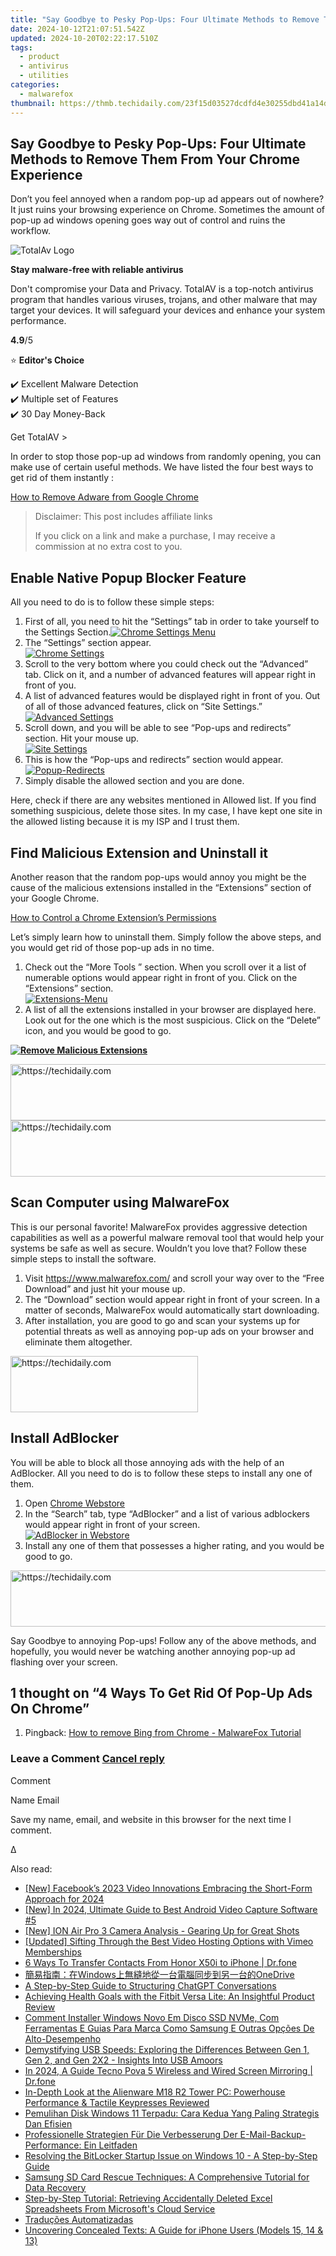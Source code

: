 ```yaml
---
title: "Say Goodbye to Pesky Pop-Ups: Four Ultimate Methods to Remove Them From Your Chrome Experience"
date: 2024-10-12T21:07:51.542Z
updated: 2024-10-20T02:22:17.510Z
tags:
  - product
  - antivirus
  - utilities
categories:
  - malwarefox
thumbnail: https://thmb.techidaily.com/23f15d03527dcdfd4e30255dbd41a14d668e3faafe915e31c07d32bad6007903.png
---
```


## Say Goodbye to Pesky Pop-Ups: Four Ultimate Methods to Remove Them From Your Chrome Experience

Don’t you feel annoyed when a random pop-up ad appears out of nowhere? It just ruins your browsing experience on Chrome. Sometimes the amount of pop-up ad windows opening goes way out of control and ruins the workflow.

![TotalAv Logo](https://www.malwarefox.com/wp-content/uploads/2024/02/totalav-svg.webp "totalav-svg")

**Stay malware-free with reliable antivirus**

Don't compromise your Data and Privacy. TotalAV is a top-notch antivirus program that handles various viruses, trojans, and other malware that may target your devices. It will safeguard your devices and enhance your system performance.

**4.9**/5

⭐ **Editor's Choice**

✔️ Excellent Malware Detection  
✔️ Multiple set of Features  
✔️ 30 Day Money-Back

[](https://tools.techidaily.com/malwarefox/products/) Get TotalAV > 

In order to stop those pop-up ad windows from randomly opening, you can make use of certain useful methods. We have listed the four best ways to get rid of them instantly :

[How to Remove Adware from Google Chrome](https://tools.techidaily.com/malwarefox/products/)

>  Disclaimer: This post includes affiliate links
>
>  If you click on a link and make a purchase, I may receive a commission at no extra cost to you.
>

## Enable Native Popup Blocker Feature

All you need to do is to follow these simple steps:

1. First of all, you need to hit the “Settings” tab in order to take yourself to the Settings Section.[![Chrome Settings Menu](https://www.malwarefox.com/wp-content/uploads/2019/05/Menu.png)](https://www.malwarefox.com/wp-content/uploads/2019/05/Menu.png)
1. The “Settings” section appear.  
[![Chrome Settings](https://www.malwarefox.com/wp-content/uploads/2019/05/Settings-2.png)](https://www.malwarefox.com/wp-content/uploads/2019/05/Settings-2.png)
2. Scroll to the very bottom where you could check out the “Advanced” tab. Click on it, and a number of advanced features will appear right in front of you.
3. A list of advanced features would be displayed right in front of you. Out of all of those advanced features, click on “Site Settings.”  
[![Advanced Settings](https://www.malwarefox.com/wp-content/uploads/2019/05/Advanced-Settings.png)](https://www.malwarefox.com/wp-content/uploads/2019/05/Advanced-Settings.png)
4. Scroll down, and you will be able to see “Pop-ups and redirects” section. Hit your mouse up.  
[![Site Settings](https://www.malwarefox.com/wp-content/uploads/2019/05/Site-Settings.png)](https://www.malwarefox.com/wp-content/uploads/2019/05/Site-Settings.png)
5. This is how the “Pop-ups and redirects” section would appear.  
[![Popup-Redirects](https://www.malwarefox.com/wp-content/uploads/2019/05/Popup-Redirects.png)](https://www.malwarefox.com/wp-content/uploads/2019/05/Popup-Redirects.png)
6. Simply disable the allowed section and you are done.

Here, check if there are any websites mentioned in Allowed list. If you find something suspicious, delete those sites. In my case, I have kept one site in the allowed listing because it is my ISP and I trust them.

## Find Malicious Extension and Uninstall it

Another reason that the random pop-ups would annoy you might be the cause of the malicious extensions installed in the “Extensions” section of your Google Chrome.

[How to Control a Chrome Extension’s Permissions](https://tools.techidaily.com/malwarefox/products/)

Let’s simply learn how to uninstall them. Simply follow the above steps, and you would get rid of those pop-up ads in no time.

1. Check out the “More Tools ” section. When you scroll over it a list of numerable options would appear right in front of you. Click on the “Extensions” section.  
[![Extensions-Menu](https://www.malwarefox.com/wp-content/uploads/2019/05/Extensions-Menu.png)](https://www.malwarefox.com/wp-content/uploads/2019/05/Extensions-Menu.png)
2. A list of all the extensions installed in your browser are displayed here. Look out for the one which is the most suspicious. Click on the “Delete” icon, and you would be good to go.  

**[![Remove Malicious Extensions](https://www.malwarefox.com/wp-content/uploads/2019/05/Remove-Malicious-Extensions.png)](https://www.malwarefox.com/wp-content/uploads/2019/05/Remove-Malicious-Extensions.png)**

<!-- affiliate ads begin -->
<a href="https://aligracehair.sjv.io/c/5597632/1972698/19272" target="_top" id="1972698">
  <img src="//a.impactradius-go.com/display-ad/19272-1972698" border="0" alt="https://techidaily.com" width="728" height="90"/>
</a>
<img height="0" width="0" src="https://aligracehair.sjv.io/i/5597632/1972698/19272" style="position:absolute;visibility:hidden;" border="0" />
<!-- affiliate ads end -->

<!-- affiliate ads begin -->
<a href="https://appsumo.8odi.net/c/5597632/2068433/7443" target="_top" id="2068433">
  <img src="//a.impactradius-go.com/display-ad/7443-2068433" border="0" alt="https://techidaily.com" width="728" height="90"/>
</a>
<img height="0" width="0" src="https://appsumo.8odi.net/i/5597632/2068433/7443" style="position:absolute;visibility:hidden;" border="0" />
<!-- affiliate ads end -->

## Scan Computer using MalwareFox

This is our personal favorite! MalwareFox provides aggressive detection capabilities as well as a powerful malware removal tool that would help your systems be safe as well as secure. Wouldn’t you love that? Follow these simple steps to install the software.

1. Visit <https://www.malwarefox.com/> and scroll your way over to the “Free Download” and just hit your mouse up.
2. The “Download” section would appear right in front of your screen. In a matter of seconds, MalwareFox would automatically start downloading.
3. After installation, you are good to go and scan your systems up for potential threats as well as annoying pop-up ads on your browser and eliminate them altogether.

<!-- affiliate ads begin -->
<a href="https://aligracehair.sjv.io/c/5597632/2016129/19272" target="_top" id="2016129">
  <img src="//a.impactradius-go.com/display-ad/19272-2016129" border="0" alt="https://techidaily.com" width="300" height="90"/>
</a>
<img height="0" width="0" src="https://aligracehair.sjv.io/i/5597632/2016129/19272" style="position:absolute;visibility:hidden;" border="0" />
<!-- affiliate ads end -->

## Install AdBlocker

You will be able to block all those annoying ads with the help of an AdBlocker. All you need to do is to follow these steps to install any one of them.

1. Open [Chrome Webstore](https://chrome.google.com/webstore/category/extensions)
2. In the “Search” tab, type “AdBlocker” and a list of various adblockers would appear right in front of your screen.  
[![AdBlocker in Webstore](https://www.malwarefox.com/wp-content/uploads/2019/05/AdBlocker-in-Webstore.png)](https://www.malwarefox.com/wp-content/uploads/2019/05/AdBlocker-in-Webstore.png)
3. Install any one of them that possesses a higher rating, and you would be good to go.

<!-- affiliate ads begin -->
<a href="https://aligracehair.sjv.io/c/5597632/2115921/19272" target="_top" id="2115921">
  <img src="//a.impactradius-go.com/display-ad/19272-2115921" border="0" alt="https://techidaily.com" width="728" height="90"/>
</a>
<img height="0" width="0" src="https://aligracehair.sjv.io/i/5597632/2115921/19272" style="position:absolute;visibility:hidden;" border="0" />
<!-- affiliate ads end -->

Say Goodbye to annoying Pop-ups! Follow any of the above methods, and hopefully, you would never be watching another annoying pop-up ad flashing over your screen.

## 1 thought on “4 Ways To Get Rid Of Pop-Up Ads On Chrome”

1. Pingback: [How to remove Bing from Chrome - MalwareFox Tutorial](https://tools.techidaily.com/malwarefox/products/)

### Leave a Comment [Cancel reply](https://tools.techidaily.com/malwarefox/products/)

Comment

Name Email 

Save my name, email, and website in this browser for the next time I comment.

Δ

<ins class="adsbygoogle"
     style="display:block"
     data-ad-format="autorelaxed"
     data-ad-client="ca-pub-7571918770474297"
     data-ad-slot="1223367746"></ins>

<ins class="adsbygoogle"
     style="display:block"
     data-ad-client="ca-pub-7571918770474297"
     data-ad-slot="8358498916"
     data-ad-format="auto"
     data-full-width-responsive="true"></ins>

<span class="atpl-alsoreadstyle">Also read:</span>
<div><ul>
<li><a href="https://facebook-video-recording.techidaily.com/new-facebooks-2023-video-innovations-embracing-the-short-form-approach-for-2024/"><u>[New] Facebook’s 2023 Video Innovations Embracing the Short-Form Approach for 2024</u></a></li>
<li><a href="https://digital-screen-recording.techidaily.com/new-in-2024-ultimate-guide-to-best-android-video-capture-software-5/"><u>[New] In 2024, Ultimate Guide to Best Android Video Capture Software #5</u></a></li>
<li><a href="https://article-helps.techidaily.com/new-ion-air-pro-3-camera-analysis-gearing-up-for-great-shots/"><u>[New] ION Air Pro 3 Camera Analysis - Gearing Up for Great Shots</u></a></li>
<li><a href="https://vimeo-videos.techidaily.com/updated-sifting-through-the-best-video-hosting-options-with-vimeo-memberships/"><u>[Updated] Sifting Through the Best Video Hosting Options with Vimeo Memberships</u></a></li>
<li><a href="https://blog-min.techidaily.com/6-ways-to-transfer-contacts-from-honor-x50i-to-iphone-drfone-by-drfone-transfer-from-android-transfer-from-android/"><u>6 Ways To Transfer Contacts From Honor X50i to iPhone | Dr.fone</u></a></li>
<li><a href="https://win-docs.techidaily.com/1728475136983-windowsonedrive/"><u>簡易指南：在Windows上無縫地從一台電腦同步到另一台的OneDrive</u></a></li>
<li><a href="https://tech-savvy.techidaily.com/a-step-by-step-guide-to-structuring-chatgpt-conversations/"><u>A Step-by-Step Guide to Structuring ChatGPT Conversations</u></a></li>
<li><a href="https://buynow-info.techidaily.com/achieving-health-goals-with-the-fitbit-versa-lite-an-insightful-product-review/"><u>Achieving Health Goals with the Fitbit Versa Lite: An Insightful Product Review</u></a></li>
<li><a href="https://win-docs.techidaily.com/comment-installer-windows-novo-em-disco-ssd-nvme-com-ferramentas-e-guias-para-marca-como-samsung-e-outras-opcoes-de-alto-desempenho/"><u>Comment Installer Windows Novo Em Disco SSD NVMe, Com Ferramentas E Guias Para Marca Como Samsung E Outras Opções De Alto-Desempenho</u></a></li>
<li><a href="https://hardware-help.techidaily.com/demystifying-usb-speeds-exploring-the-differences-between-gen-1-gen-2-and-gen-2x2-insights-into-usb-amoors/"><u>Demystifying USB Speeds: Exploring the Differences Between Gen 1, Gen 2, and Gen 2X2 - Insights Into USB Amoors</u></a></li>
<li><a href="https://screen-mirror.techidaily.com/in-2024-a-guide-tecno-pova-5-wireless-and-wired-screen-mirroring-drfone-by-drfone-android/"><u>In 2024, A Guide Tecno Pova 5 Wireless and Wired Screen Mirroring | Dr.fone</u></a></li>
<li><a href="https://hardware-tips.techidaily.com/in-depth-look-at-the-alienware-m18-r2-tower-pc-powerhouse-performance-and-tactile-keypresses-reviewed/"><u>In-Depth Look at the Alienware M18 R2 Tower PC: Powerhouse Performance & Tactile Keypresses Reviewed</u></a></li>
<li><a href="https://win-docs.techidaily.com/pemulihan-disk-windows-11-terpadu-cara-kedua-yang-paling-strategis-dan-efisien/"><u>Pemulihan Disk Windows 11 Terpadu: Cara Kedua Yang Paling Strategis Dan Efisien</u></a></li>
<li><a href="https://win-docs.techidaily.com/professionelle-strategien-fur-die-verbesserung-der-e-mail-backup-performance-ein-leitfaden/"><u>Professionelle Strategien Für Die Verbesserung Der E-Mail-Backup-Performance: Ein Leitfaden</u></a></li>
<li><a href="https://win-docs.techidaily.com/resolving-the-bitlocker-startup-issue-on-windows-10-a-step-by-step-guide/"><u>Resolving the BitLocker Startup Issue on Windows 10 - A Step-by-Step Guide</u></a></li>
<li><a href="https://win-docs.techidaily.com/samsung-sd-card-rescue-techniques-a-comprehensive-tutorial-for-data-recovery/"><u>Samsung SD Card Rescue Techniques: A Comprehensive Tutorial for Data Recovery</u></a></li>
<li><a href="https://win-docs.techidaily.com/step-by-step-tutorial-retrieving-accidentally-deleted-excel-spreadsheets-from-microsofts-cloud-service/"><u>Step-by-Step Tutorial: Retrieving Accidentally Deleted Excel Spreadsheets From Microsoft's Cloud Service</u></a></li>
<li><a href="https://win-docs.techidaily.com/traducoes-automatizadas/"><u>Traduções Automatizadas</u></a></li>
<li><a href="https://win-docs.techidaily.com/uncovering-concealed-texts-a-guide-for-iphone-users-models-15-14-and-13/"><u>Uncovering Concealed Texts: A Guide for iPhone Users (Models 15, 14 & 13)</u></a></li>
</ul></div>

